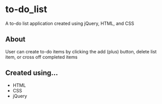 # to-do_list
A to-do list application created using jQuery, HTML, and CSS
## About
User can create to-do items by clicking the add (plus) button, delete list item, or cross off completed items
## Created using...
- HTML
- CSS
- jQuery
